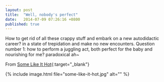 ```yaml
---
layout: post
title:  "Well, nobody's perfect"
date:   2014-07-09 07:26:16 +0800
published: true
---
```

How to get rid of all these crappy stuff and embark on a new autodidactic career? in a state of trepidation and make no new encounters. Question number 1: how to perform a juggling act, both perfect for the baby and nourishing for me? paradoxical ah~

From [Some Like It Hot](http://en.wikipedia.org/wiki/Some_Like_It_Hot){:target="_blank"}

{% include image.html file="some-like-it-hot.jpg" alt="" %}
